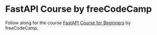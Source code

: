 # FastAPI Course by freeCodeCamp

Follow along for the course [FastAPI Course for Beginners](https://www.youtube.com/watch?v=tLKKmouUams&t=43s) by freeCodeCamp.

